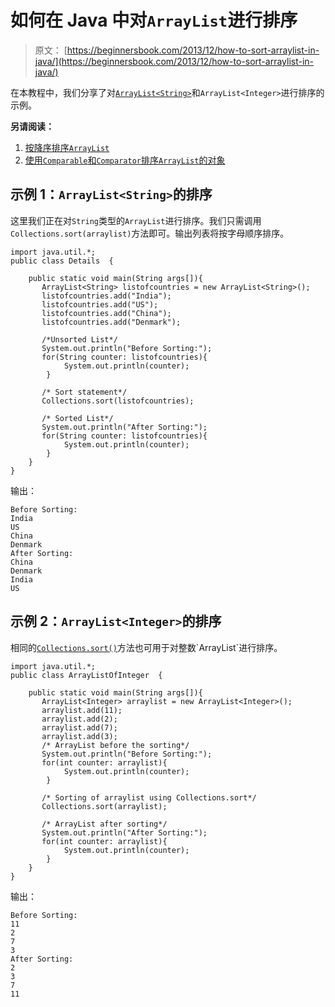 # 如何在 Java 中对`ArrayList`进行排序

> 原文： [https://beginnersbook.com/2013/12/how-to-sort-arraylist-in-java/](https://beginnersbook.com/2013/12/how-to-sort-arraylist-in-java/)

在本教程中，我们分享了对[`ArrayList<String>`](https://beginnersbook.com/2013/12/java-arraylist/)和`ArrayList<Integer>`进行排序的示例。

**另请阅读：**

1.  [按降序排序`ArrayList`](https://beginnersbook.com/2013/12/sort-arraylist-in-descending-order-in-java/)
2.  [使用`Comparable`和`Comparator`排序`ArrayList`的对象](https://beginnersbook.com/2013/12/java-arraylist-of-object-sort-example-comparable-and-comparator/)

## 示例 1：`ArrayList<String>`的排序

这里我们正在对`String`类型的`ArrayList`进行排序。我们只需调用`Collections.sort(arraylist)`方法即可。输出列表将按字母顺序排序。

```
import java.util.*;
public class Details  {

	public static void main(String args[]){
	   ArrayList<String> listofcountries = new ArrayList<String>();
	   listofcountries.add("India");
	   listofcountries.add("US");
	   listofcountries.add("China");
	   listofcountries.add("Denmark");

	   /*Unsorted List*/
	   System.out.println("Before Sorting:");
	   for(String counter: listofcountries){
			System.out.println(counter);
		}

	   /* Sort statement*/
	   Collections.sort(listofcountries);

	   /* Sorted List*/
	   System.out.println("After Sorting:");
	   for(String counter: listofcountries){
			System.out.println(counter);
		}
	}
}
```

输出：

```
Before Sorting:
India
US
China
Denmark
After Sorting:
China
Denmark
India
US
```

## 示例 2：`ArrayList<Integer>`的排序

相同的[`Collections.sort()`](https://docs.oracle.com/javase/6/docs/api/java/util/Collections.html#sort(java.util.List))方法也可用于对整数`ArrayList`进行排序。

```
import java.util.*;
public class ArrayListOfInteger  {

	public static void main(String args[]){
	   ArrayList<Integer> arraylist = new ArrayList<Integer>();
	   arraylist.add(11);
	   arraylist.add(2);
	   arraylist.add(7);
	   arraylist.add(3);
	   /* ArrayList before the sorting*/
	   System.out.println("Before Sorting:");
	   for(int counter: arraylist){
			System.out.println(counter);
		}

	   /* Sorting of arraylist using Collections.sort*/
	   Collections.sort(arraylist);

	   /* ArrayList after sorting*/
	   System.out.println("After Sorting:");
	   for(int counter: arraylist){
			System.out.println(counter);
		}
	}
}
```

输出：

```
Before Sorting:
11
2
7
3
After Sorting:
2
3
7
11
```
